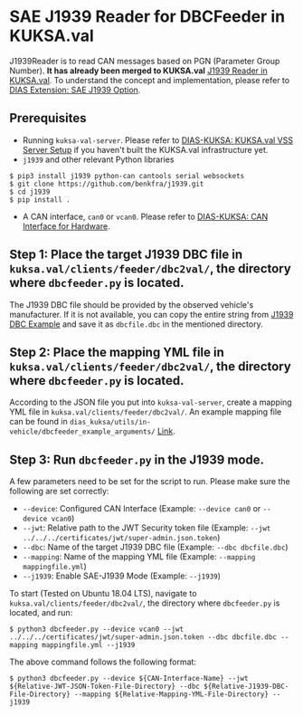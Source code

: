 # SAE J1939 Reader for DBCFeeder in KUKSA.val

J1939Reader is to read CAN messages based on PGN (Parameter Group Number).
**It has already been merged to KUKSA.val** [J1939 Reader in KUKSA.val](https://github.com/eclipse/kuksa.val/blob/master/clients/feeder/dbc2val/j1939reader.py). To understand the concept and implementation, please refer to [DIAS Extension: SAE J1939 Option](https://dias-kuksa-doc.readthedocs.io/en/latest/contents/j1939.html).

## Prerequisites  

* Running `kuksa-val-server`. Please refer to [DIAS-KUKSA: KUKSA.val VSS Server Setup](https://dias-kuksa-doc.readthedocs.io/en/latest/contents/invehicle.html#kuksa-val-kuksa-val-vss-server-setup) if you haven't built the KUKSA.val infrastructure yet.
* `j1939` and other relevant Python libraries
~~~
$ pip3 install j1939 python-can cantools serial websockets
$ git clone https://github.com/benkfra/j1939.git
$ cd j1939
$ pip install .
~~~
* A CAN interface, `can0` or `vcan0`. Please refer to [DIAS-KUKSA: CAN Interface for Hardware](https://dias-kuksa-doc.readthedocs.io/en/latest/contents/hwsetup.html#can-interface-for-hardware).

## Step 1: Place the target J1939 DBC file in `kuksa.val/clients/feeder/dbc2val/`, the directory where `dbcfeeder.py` is located.

The J1939 DBC file should be provided by the observed vehicle's manufacturer. If it is not available, you can copy the entire string from [J1939 DBC Example](https://hackage.haskell.org/package/ecu-0.0.8/src/src/j1939_orig.dbc) and save it as `dbcfile.dbc` in the mentioned directory.

## Step 2: Place the mapping YML file in `kuksa.val/clients/feeder/dbc2val/`, the directory where `dbcfeeder.py` is located.

According to the JSON file you put into `kuksa-val-server`, create a mapping YML file in `kuksa.val/clients/feeder/dbc2val/`. An example mapping file can be found in `dias_kuksa/utils/in-vehicle/dbcfeeder_example_arguments/` [Link](https://github.com/junh-ki/dias_kuksa/blob/master/utils/in-vehicle/dbcfeeder_example_arguments/dias_mapping.yml).

## Step 3: Run `dbcfeeder.py` in the J1939 mode.

A few parameters need to be set for the script to run. Please make sure the following are set correctly:

* `--device`: Configured CAN Interface (Example: `--device can0` or `--device vcan0`)
* `--jwt`: Relative path to the JWT Security token file (Example: `--jwt ../../../certificates/jwt/super-admin.json.token`)
* `--dbc`: Name of the target J1939 DBC file (Example: `--dbc dbcfile.dbc`)
* `--mapping`: Name of the mapping YML file (Example: `--mapping mappingfile.yml`)
* `--j1939`: Enable SAE-J1939 Mode (Example: `--j1939`)

To start (Tested on Ubuntu 18.04 LTS), navigate to `kuksa.val/clients/feeder/dbc2val/`, the directory where `dbcfeeder.py` is located, and run:
~~~
$ python3 dbcfeeder.py --device vcan0 --jwt ../../../certificates/jwt/super-admin.json.token --dbc dbcfile.dbc --mapping mappingfile.yml --j1939
~~~
The above command follows the following format:
~~~
$ python3 dbcfeeder.py --device ${CAN-Interface-Name} --jwt ${Relative-JWT-JSON-Token-File-Directory} --dbc ${Relative-J1939-DBC-File-Directory} --mapping ${Relative-Mapping-YML-File-Directory} --j1939
~~~
